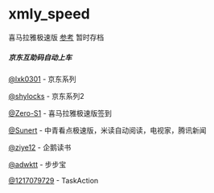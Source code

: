 # xmly_speed  
喜马拉雅极速版
[参考](https://github.com/Zero-S1/xmly_speed/blob/master/xmly_speed.md)      暂时存档



##### 京东互助码自动上车

[@lxk0301](https://github.com/LXK9301/jd_scripts/tree/master) - 京东系列

[@shylocks](https://github.com/shylocks/loon) - 京东系列2

[@Zero-S1](https://github.com/Zero-S1/xmly_speed) - 喜马拉雅极速版签到

[@Sunert](https://github.com/Sunert/Scripts) - 中青看点极速版，米读自动阅读，电视家，腾讯新闻

[@ziye12](https://github.com/ziye12/JavaScript) - 企鹅读书

[@adwktt](https://github.com/adwktt/adwktt) - 步步宝
         
[@1217079729](https://github.com/1217079729/TaskAction) - TaskAction

